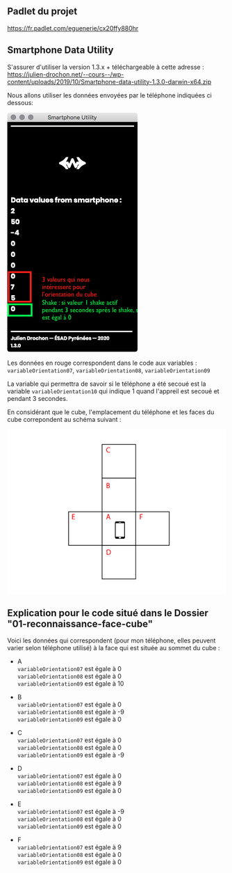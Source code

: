 ## Padlet du projet

https://fr.padlet.com/eguenerie/cx20ffy880hr

## Smartphone Data Utility

S'assurer d'utiliser la version 1.3.x + téléchargeable à cette adresse :
https://julien-drochon.net/--cours--/wp-content/uploads/2019/10/Smartphone-data-utility-1.3.0-darwin-x64.zip

Nous allons utiliser les données envoyées par le téléphone indiquées ci dessous:

<img src="screenshot-smartphone-data-utility.png">

Les données en rouge correspondent dans le code aux variables :
`variableOrientation07`,
`variableOrientation08`,
`variableOrientation09`

La variable qui permettra de savoir si le téléphone a été secoué est la variable `variableOrientation10` qui indique 1 quand l'appreil est secoué et pendant 3 secondes.

En considérant que le cube, l'emplacement du téléphone et les faces du cube correpondent au schéma suivant :

<img src="cube.png">

## Explication pour le code situé dans le Dossier "01-reconnaissance-face-cube"

Voici les données qui correspondent (pour mon téléphone, elles peuvent varier selon téléphone utilisé) à la face qui est située au sommet du cube :

- A  
  `variableOrientation07` est égale à 0  
  `variableOrientation08` est égale à 0  
  `variableOrientation09` est égale à 10

- B  
  `variableOrientation07` est égale à 0  
  `variableOrientation08` est égale à -9  
  `variableOrientation09` est égale à 0

- C  
  `variableOrientation07` est égale à 0  
  `variableOrientation08` est égale à 0  
  `variableOrientation09` est égale à -9

- D  
  `variableOrientation07` est égale à 0  
  `variableOrientation08` est égale à 9  
  `variableOrientation09` est égale à 0

- E  
  `variableOrientation07` est égale à -9  
  `variableOrientation08` est égale à 0  
  `variableOrientation09` est égale à 0

- F  
  `variableOrientation07` est égale à 9  
  `variableOrientation08` est égale à 0  
  `variableOrientation09` est égale à 0
